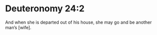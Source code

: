 # Deuteronomy 24:2

And when she is departed out of his house, she may go and be another man’s [wife].